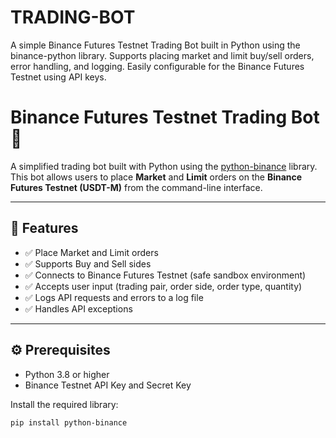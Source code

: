 # TRADING-BOT
A simple Binance Futures Testnet Trading Bot built in Python using the binance-python library. Supports placing market and limit buy/sell orders, error handling, and logging. Easily configurable for the Binance Futures Testnet using API keys.
# Binance Futures Testnet Trading Bot 🚀

A simplified trading bot built with Python using the [python-binance](https://python-binance.readthedocs.io/en/latest/) library.  
This bot allows users to place **Market** and **Limit** orders on the **Binance Futures Testnet (USDT-M)** from the command-line interface.

---

## 🔑 Features

- ✅ Place Market and Limit orders
- ✅ Supports Buy and Sell sides
- ✅ Connects to Binance Futures Testnet (safe sandbox environment)
- ✅ Accepts user input (trading pair, order side, order type, quantity)
- ✅ Logs API requests and errors to a log file
- ✅ Handles API exceptions

---

## ⚙️ Prerequisites

- Python 3.8 or higher
- Binance Testnet API Key and Secret Key

Install the required library:

```bash
pip install python-binance

